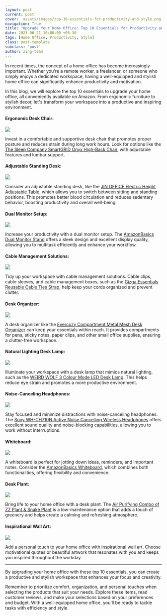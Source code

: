 ```yaml
---
layout: post
current: post
cover:  assets/images/top-10-essentials-for-productivity-and-style.png
navigation: True
title: "Upgrade Your Home Office: Top 10 Essentials for Productivity and Style"
date: 2023-06-21 10:00:00 +05:30
tags: [Home Office, Productivity, Style]
class: post-template
subclass: 'post'
author: zing-team
---
```


In recent times, the concept of a home office has become increasingly important.
Whether you're a remote worker, a freelancer,
or someone who simply enjoys a dedicated workspace, having a well-equipped
and stylish home office can significantly enhance productivity and motivation.

In this blog, we will explore the top 10 essentials to upgrade your home office,
all conveniently available on Amazon.
From ergonomic furniture to stylish decor,
let's transform your workspace into a productive
and inspiring environment.

#### Ergonomic Desk Chair:

<a href="https://www.amazon.in/Sleep-Company-Onyx-Orthopedic-Adjustments/dp/B09VZ19531?crid=168IEZ54DHV0Z&keywords=ergonomic+desk+chair&qid=1688579476&sprefix=ergonomic+desk+chai%2Caps%2C248&sr=8-40&linkCode=li3&tag=zing-info-21&linkId=32193472f541a105c00debe2b11c2d6f&language=en_IN&ref_=as_li_ss_il" target="_blank"><img border="0" src="//ws-in.amazon-adsystem.com/widgets/q?_encoding=UTF8&ASIN=B09VZ19531&Format=_SL250_&ID=AsinImage&MarketPlace=IN&ServiceVersion=20070822&WS=1&tag=zing-info-21&language=en_IN" ></a><img src="https://ir-in.amazon-adsystem.com/e/ir?t=zing-info-21&language=en_IN&l=li3&o=31&a=B09VZ19531" width="1" height="1" border="0" alt="" style="border:none !important; margin:0px !important;" />

Invest in a comfortable and supportive desk chair that promotes proper posture and reduces strain during long work hours. Look for options like the [The Sleep Company SmartGRID Onyx High-Back Chair](https://amzn.to/44xAAi4), with adjustable features and lumbar support.

#### Adjustable Standing Desk:

<a href="https://www.amazon.in/JIN-OFFICE-Table-Frame-White/dp/B0BNNM72H7?keywords=Adjustable+Standing+Desk%3A&qid=1688579794&sr=8-40&linkCode=li3&tag=zing-info-21&linkId=51f094c8c76b8b53acc8c5435143b639&language=en_IN&ref_=as_li_ss_il" target="_blank"><img border="0" src="//ws-in.amazon-adsystem.com/widgets/q?_encoding=UTF8&ASIN=B0BNNM72H7&Format=_SL250_&ID=AsinImage&MarketPlace=IN&ServiceVersion=20070822&WS=1&tag=zing-info-21&language=en_IN" ></a><img src="https://ir-in.amazon-adsystem.com/e/ir?t=zing-info-21&language=en_IN&l=li3&o=31&a=B0BNNM72H7" width="1" height="1" border="0" alt="" style="border:none !important; margin:0px !important;" />

Consider an adjustable standing desk, like the [JIN OFFICE Electric Height Adjustable Table](https://amzn.to/3XGtVQr), which allows you to switch between sitting and standing positions. This promotes better blood circulation and reduces sedentary behavior, boosting productivity and overall well-being.

#### Dual Monitor Setup:

<a href="https://www.amazon.in/AmazonBasics-Dual-Monitor-Stand-Height-Adjustable/dp/B076B3Q8JR?crid=194DWJGZ0U12Q&keywords=dual+monitor+setup&qid=1688579937&sprefix=dual+monitor+setup%2Caps%2C225&sr=8-3&linkCode=li3&tag=zing-info-21&linkId=dc5007d592a02a40ffbe9f6a93692641&language=en_IN&ref_=as_li_ss_il" target="_blank"><img border="0" src="//ws-in.amazon-adsystem.com/widgets/q?_encoding=UTF8&ASIN=B076B3Q8JR&Format=_SL250_&ID=AsinImage&MarketPlace=IN&ServiceVersion=20070822&WS=1&tag=zing-info-21&language=en_IN" ></a><img src="https://ir-in.amazon-adsystem.com/e/ir?t=zing-info-21&language=en_IN&l=li3&o=31&a=B076B3Q8JR" width="1" height="1" border="0" alt="" style="border:none !important; margin:0px !important;" />

Increase your productivity with a dual monitor setup. The [AmazonBasics Dual Monitor Stand](https://amzn.to/3pIYBnj) offers a sleek design and excellent display quality, allowing you to multitask efficiently and enhance your workflow.

#### Cable Management Solutions:

<a href="https://www.amazon.in/Gizga-Essentials-Reusable-Double-Organizer/dp/B08WPSMFTQ?content-id=amzn1.sym.71f3e964-c052-406d-85d3-3536a795e6d0%3Aamzn1.sym.71f3e964-c052-406d-85d3-3536a795e6d0&crid=2RTYT4TVG8XLS&cv_ct_cx=Cable+Management+Solutions%3A&keywords=Cable+Management+Solutions%3A&pd_rd_i=B08WPSMFTQ&pd_rd_r=ed6db4a8-c3ea-4a64-a0ca-5a3d7f6e6ae6&pd_rd_w=N2eSG&pd_rd_wg=CoN48&pf_rd_p=71f3e964-c052-406d-85d3-3536a795e6d0&pf_rd_r=RZNA2RT2YHWE5WNQEEPT&qid=1688579996&sbo=RZvfv%2F%2FHxDF%2BO5021pAnSA%3D%3D&sprefix=cable+management+solutions+%2Caps%2C197&sr=1-1-f1821008-9dea-4812-b2b6-4a6e4a4f2d55&linkCode=li3&tag=zing-info-21&linkId=9a1d425392de9c1e49eb10b24a0e7174&language=en_IN&ref_=as_li_ss_il" target="_blank"><img border="0" src="//ws-in.amazon-adsystem.com/widgets/q?_encoding=UTF8&ASIN=B08WPSMFTQ&Format=_SL250_&ID=AsinImage&MarketPlace=IN&ServiceVersion=20070822&WS=1&tag=zing-info-21&language=en_IN" ></a><img src="https://ir-in.amazon-adsystem.com/e/ir?t=zing-info-21&language=en_IN&l=li3&o=31&a=B08WPSMFTQ" width="1" height="1" border="0" alt="" style="border:none !important; margin:0px !important;" />

Tidy up your workspace with cable management solutions. Cable clips, cable sleeves, and cable management boxes, such as the [Gizga Essentials Reusable Cable Ties Strap](https://amzn.to/449fqH2), help keep your cords organized and prevent clutter.

#### Desk Organizer:

<a href="https://www.amazon.in/EVERCOZY-Compartment-Organizer-Stationary-COMPARTMENT/dp/B09KTTZ6CK?keywords=Desk+Organizer&qid=1688580103&sr=8-10&linkCode=li3&tag=zing-info-21&linkId=3f2781534a7edc7dfe4584d85b4de45e&language=en_IN&ref_=as_li_ss_il" target="_blank"><img border="0" src="//ws-in.amazon-adsystem.com/widgets/q?_encoding=UTF8&ASIN=B09KTTZ6CK&Format=_SL250_&ID=AsinImage&MarketPlace=IN&ServiceVersion=20070822&WS=1&tag=zing-info-21&language=en_IN" ></a><img src="https://ir-in.amazon-adsystem.com/e/ir?t=zing-info-21&language=en_IN&l=li3&o=31&a=B09KTTZ6CK" width="1" height="1" border="0" alt="" style="border:none !important; margin:0px !important;" />

A desk organizer like the [Evercozy Compartment Metal Mesh Desk Organizer](https://amzn.to/3PJWdaO) can keep your essentials within reach. It provides compartments for pens, sticky notes, paper clips, and other small office supplies, ensuring a clutter-free workspace.

#### Natural Lighting Desk Lamp:

<a href="https://www.amazon.in/WEIRD-WOLF-Colour-Holder-Warranty/dp/B0B919D52V?crid=2Z19W71KGIW3W&keywords=Natural+Lighting+Desk+Lamp+developer&qid=1688580255&sprefix=natural+lighting+desk+lamp+develope%2Caps%2C200&sr=8-2&linkCode=li3&tag=zing-info-21&linkId=ccb12955ecb2db295fcd525af30a0bd7&language=en_IN&ref_=as_li_ss_il" target="_blank"><img border="0" src="//ws-in.amazon-adsystem.com/widgets/q?_encoding=UTF8&ASIN=B0B919D52V&Format=_SL250_&ID=AsinImage&MarketPlace=IN&ServiceVersion=20070822&WS=1&tag=zing-info-21&language=en_IN" ></a><img src="https://ir-in.amazon-adsystem.com/e/ir?t=zing-info-21&language=en_IN&l=li3&o=31&a=B0B919D52V" width="1" height="1" border="0" alt="" style="border:none !important; margin:0px !important;" />

Illuminate your workspace with a desk lamp that mimics natural lighting, such as the [WEIRD WOLF 3 Colour Mode LED Desk Lamp](https://amzn.to/3rhsaNp). This helps reduce eye strain and promotes a more productive environment.

#### Noise-Canceling Headphones:

<a href="https://www.amazon.in/Sony-WH-CH710N-Cancelling-Wireless-Headphones/dp/B0872G7SL9?crid=256GSCPP1I6YN&keywords=Noise-Canceling+Headphones%3A&qid=1688580336&sprefix=noise-canceling+headphones+%2Caps%2C186&sr=8-5&linkCode=li3&tag=zing-info-21&linkId=8c7c0b2e15187c6dd0b4b55c620a2e6a&language=en_IN&ref_=as_li_ss_il" target="_blank"><img border="0" src="//ws-in.amazon-adsystem.com/widgets/q?_encoding=UTF8&ASIN=B0872G7SL9&Format=_SL250_&ID=AsinImage&MarketPlace=IN&ServiceVersion=20070822&WS=1&tag=zing-info-21&language=en_IN" ></a><img src="https://ir-in.amazon-adsystem.com/e/ir?t=zing-info-21&language=en_IN&l=li3&o=31&a=B0872G7SL9" width="1" height="1" border="0" alt="" style="border:none !important; margin:0px !important;" />

Stay focused and minimize distractions with noise-canceling headphones. The [Sony WH-CH710N Active Noise Cancelling Wireless Headphones](https://amzn.to/3XE22rY) offers excellent sound quality and noise-blocking capabilities, allowing you to work without interruptions.

#### Whiteboard:

<a href="https://www.amazon.in/AmazonBasics-Whiteboard-Drywipe-Magnetic-Aluminium/dp/B077T5RQF7?crid=2628UXTDYS7O8&keywords=Whiteboard&qid=1688580423&sprefix=whiteboard%2Caps%2C195&sr=8-9&linkCode=li3&tag=zing-info-21&linkId=033513f63b2253cdb040b830618a069b&language=en_IN&ref_=as_li_ss_il" target="_blank"><img border="0" src="//ws-in.amazon-adsystem.com/widgets/q?_encoding=UTF8&ASIN=B077T5RQF7&Format=_SL250_&ID=AsinImage&MarketPlace=IN&ServiceVersion=20070822&WS=1&tag=zing-info-21&language=en_IN" ></a><img src="https://ir-in.amazon-adsystem.com/e/ir?t=zing-info-21&language=en_IN&l=li3&o=31&a=B077T5RQF7" width="1" height="1" border="0" alt="" style="border:none !important; margin:0px !important;" />

A whiteboard is perfect for jotting down ideas, reminders, and important notes. Consider the [AmazonBasics Whiteboard](https://amzn.to/3XIc6QL), which combines both functionalities, offering flexibility and convenience.

#### Desk Plant:

<a href="https://www.amazon.in/Nurturing-Green-Purifying-Combo-Indoor/dp/B09H366NV1?keywords=snake+plant&qid=1688580588&sprefix=snake+p%2Caps%2C233&sr=8-19&linkCode=li3&tag=zing-info-21&linkId=94116c3f2e8424e3027c6604ff6bd420&language=en_IN&ref_=as_li_ss_il" target="_blank"><img border="0" src="//ws-in.amazon-adsystem.com/widgets/q?_encoding=UTF8&ASIN=B09H366NV1&Format=_SL250_&ID=AsinImage&MarketPlace=IN&ServiceVersion=20070822&WS=1&tag=zing-info-21&language=en_IN" ></a><img src="https://ir-in.amazon-adsystem.com/e/ir?t=zing-info-21&language=en_IN&l=li3&o=31&a=B09H366NV1" width="1" height="1" border="0" alt="" style="border:none !important; margin:0px !important;" />

Bring life to your home office with a desk plant. The [Air Purifying Combo of ZZ Plant & Snake Plant](https://amzn.to/3O3UnAk) is a low-maintenance option that adds a touch of greenery and helps create a calming and refreshing atmosphere.

#### Inspirational Wall Art:

<a href="https://www.amazon.in/Inspirational-Motivational-Unframed-Positive-Decoration/dp/B08FFWL86S?crid=2YXMXRQVI0YHW&keywords=Inspirational+Wall+Art%3A&qid=1688580674&sprefix=inspirational+wall+art+%2Caps%2C194&sr=8-10&linkCode=li3&tag=zing-info-21&linkId=974515584d3eb9e3c2ca08fc3b723a5f&language=en_IN&ref_=as_li_ss_il" target="_blank"><img border="0" src="//ws-in.amazon-adsystem.com/widgets/q?_encoding=UTF8&ASIN=B08FFWL86S&Format=_SL250_&ID=AsinImage&MarketPlace=IN&ServiceVersion=20070822&WS=1&tag=zing-info-21&language=en_IN" ></a><img src="https://ir-in.amazon-adsystem.com/e/ir?t=zing-info-21&language=en_IN&l=li3&o=31&a=B08FFWL86S" width="1" height="1" border="0" alt="" style="border:none !important; margin:0px !important;" />

Add a personal touch to your home office with inspirational wall art. Choose motivational quotes or beautiful artwork that resonates with you and keeps you inspired throughout the workday.

---

By upgrading your home office with these top 10 essentials,
you can create a productive and stylish workspace that enhances your focus
and creativity.

Remember to prioritize comfort, organization,
and personal touches when selecting the products that suit your needs.
Explore these items, read customer reviews,
and make your selections based on your preferences and budget.
With a well-equipped home office,
you'll be ready to tackle tasks with efficiency and style.
